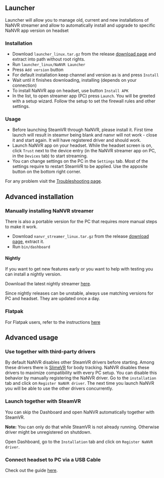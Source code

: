 ## Launcher

Launcher will allow you to manage old, current and new installations of NaNVR streamer and allow to automatically install and upgrade to specific NaNVR app version on headset

### Installation

* Download `launcher_linux.tar.gz` from the release [download page](https://github.com/nanvr/NaNVR/releases/latest) and extract into path without root rights.
* Run `launcher_linux/NaNVR Launcher`
* Press `Add version` button
* For default installation keep channel and version as is and press `Install`
* Wait until it finishes downloading, installing (depends on your connection)
* To install NaNVR app on headset, use button `Install APK`
* In the list, to open streamer app (PC) press `Launch`. You will be greeted with a setup wizard. Follow the setup to set the firewall rules and other settings.

### Usage

* Before launching SteamVR through NaNVR, please install it. First time launch will result in steamvr being blank and nanvr will not work - close it and start again. It will have registered driver and should work.
* Launch NaNVR app on your headset. While the headset screen is on, click `Trust` next to the device entry (in the NaNVR streamer app on PC, in the `Devices` tab) to start streaming.
* You can change settings on the PC in the `Settings` tab. Most of the settings require to restart SteamVR to be applied. Use the apposite button on the bottom right corner.

For any problem visit the [Troubleshooting page](Troubleshooting.md).

## Advanced installation

### Manually installing NaNVR streamer

There is also a portable version for the PC that requires more manual steps to make it work.

* Download `nanvr_streamer_linux.tar.gz` from the release [download page](https://github.com/nanvr/NaNVR/releases/latest), extract it.
* Run `bin/dashboard`

#### Nightly

If you want to get new features early or you want to help with testing you can install a nightly version.

Download the latest nightly streamer [here](https://github.com/nanvr/NaNVR-nightly/releases/latest).

Since nightly releases can be unstable, always use matching versions for PC and headset. They are updated once a day.

### Flatpak

For Flatpak users, refer to the instructions [here](Installing-NaNVR-and-using-SteamVR-on-Linux-through-Flatpak.md)

## Advanced usage

### Use together with third-party drivers

By default NaNVR disables other SteamVR drivers before starting. Among these drivers there is [SlimeVR](https://slimevr.dev/) for body tracking. NaNVR disables these drivers to maximize compatibility with every PC setup. You can disable this behavior by manually registering the NaNVR driver. Go to the `installation` tab and click on `Register NaNVR driver`. The next time you launch NaNVR you will be able to use the other drivers concurrently.

### Launch together with SteamVR

You can skip the Dashboard and open NaNVR automatically together with SteamVR.

**Note:** You can only do that while SteamVR is not already running. Otherwise driver might be unregistered on shutdown.

Open Dashboard, go to the `Installation` tab and click on `Register NaNVR driver`.

### Connect headset to PC via a USB Cable

Check out the guide [here](NaNVR-over-USB.md).
